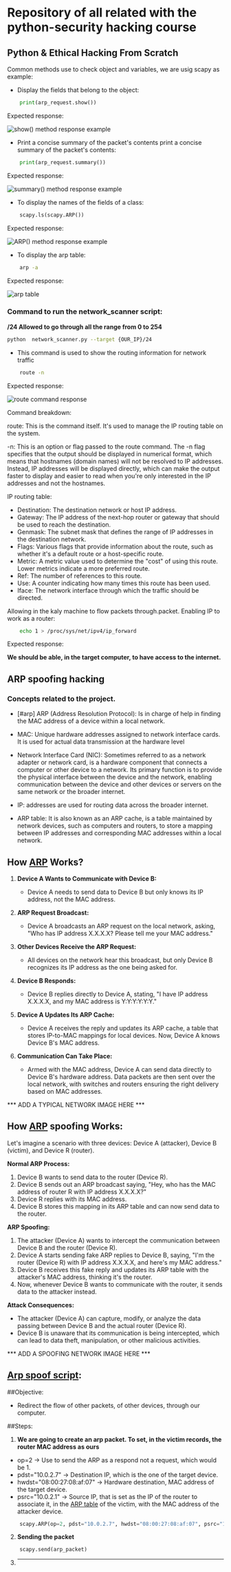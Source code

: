 # Repository of all related with the python-security hacking course

## Python & Ethical Hacking From Scratch

Common methods use to check object and variables, we are usig scapy as example:

- Display the fields that belong to the object:
```python
    print(arp_request.show())
```
Expected response:

![show() method response example](img/show%20method%20example.png)
- Print a concise summary of the packet's contents print a concise summary of the packet's contents:
```python
    print(arp_request.summary())
```
Expected response:

![summary() method response example](img/summary%20method%20example.png)

- To display the names of the fields of a class:
```python
    scapy.ls(scapy.ARP())
```
Expected response:

![ARP() method response example](img/ls%20method%20example.png)

- To display the arp table:
```sh
    arp -a
```
Expected response:

![arp table](img/arp%20table.png)

### Command to run the network_scanner script:

 **/24 Allowed to go through all the range from 0 to 254**
```sh
python  network_scanner.py --target {OUR_IP}/24
```

- This command is used to show the routing information for network traffic
```sh
    route -n
```
Expected response:

![route command response](img/router%20command%20and%20IP.png)

Command breakdown:

route: This is the command itself. It's used to manage the IP routing table on the system.

-n: This is an option or flag passed to the route command. The -n flag specifies that the output should be displayed
in numerical format, which means that hostnames (domain names) will not be resolved to IP addresses.
Instead, IP addresses will be displayed directly, which can make the output faster to display and easier to read when
you're only interested in the IP addresses and not the hostnames.

IP routing table:

- Destination: The destination network or host IP address.
- Gateway: The IP address of the next-hop router or gateway that should be used to reach the destination.
- Genmask: The subnet mask that defines the range of IP addresses in the destination network.
- Flags: Various flags that provide information about the route, such as whether it's a default route or a host-specific route.
- Metric: A metric value used to determine the "cost" of using this route. Lower metrics indicate a more preferred route.
- Ref: The number of references to this route.
- Use: A counter indicating how many times this route has been used.
- Iface: The network interface through which the traffic should be directed.

Allowing in the kaly machine to flow packets through.packet. Enabling IP  to work as a router:
```sh
    echo 1 > /proc/sys/net/ipv4/ip_forward
```

Expected response:

**We should be able, in the target computer, to have access to the internet.**

## ARP spoofing hacking

### Concepts related to the project.

 - [#arp] ARP (Address Resolution Protocol): Is in charge of help in finding the MAC address of a device within a local network.

 - MAC: Unique hardware addresses assigned to network interface cards. It is used for actual data transmission at the hardware level

 - Network Interface Card (NIC): Sometimes referred to as a network adapter or network card, is a hardware component that connects
   a computer or other device to a network. Its primary function is to provide the physical interface between the device and the network,
   enabling communication between the device and other devices or servers on the same network or the broader internet.

 - IP: addresses are used for routing data across the broader internet.

 - ARP table: It is also known as an ARP cache, is a table maintained by network devices, such as computers and routers, to store a mapping between IP addresses
   and corresponding MAC addresses within a local network.

 ## How [ARP](#arp) Works?

1. **Device A Wants to Communicate with Device B:**
   - Device A needs to send data to Device B but only knows its IP address, not the MAC address.

2. **ARP Request Broadcast:**
   - Device A broadcasts an ARP request on the local network, asking, "Who has IP address X.X.X.X? Please tell me your MAC address."

3. **Other Devices Receive the ARP Request:**
   - All devices on the network hear this broadcast, but only Device B recognizes its IP address as the one being asked for.

4. **Device B Responds:**
   - Device B replies directly to Device A, stating, "I have IP address X.X.X.X, and my MAC address is Y:Y:Y:Y:Y:Y."

5. **Device A Updates Its ARP Cache:**
   - Device A receives the reply and updates its ARP cache, a table that stores IP-to-MAC mappings for local devices. Now, Device A knows Device B's MAC address.

6. **Communication Can Take Place:**
   - Armed with the MAC address, Device A can send data directly to Device B's hardware address. Data packets are then sent over the local network,
     with switches and routers ensuring the right delivery based on MAC addresses.

*** ADD A TYPICAL NETWORK IMAGE HERE ***


## How [ARP](#arp) spoofing Works:

Let's imagine a scenario with three devices: Device A (attacker), Device B (victim), and Device R (router).

**Normal ARP Process:**

1. Device B wants to send data to the router (Device R).
2. Device B sends out an ARP broadcast saying, "Hey, who has the MAC address of router R with IP address X.X.X.X?"
3. Device R replies with its MAC address.
4. Device B stores this mapping in its ARP table and can now send data to the router.

**ARP Spoofing:**

1. The attacker (Device A) wants to intercept the communication between Device B and the router (Device R).
2. Device A starts sending fake ARP replies to Device B, saying, "I'm the router (Device R) with IP address X.X.X.X, and here's my MAC address."
3. Device B receives this fake reply and updates its ARP table with the attacker's MAC address, thinking it's the router.
4. Now, whenever Device B wants to communicate with the router, it sends data to the attacker instead.

**Attack Consequences:**

- The attacker (Device A) can capture, modify, or analyze the data passing between Device B and the actual router (Device R).
- Device B is unaware that its communication is being intercepted, which can lead to data theft, manipulation, or other malicious activities.

*** ADD A SPOOFING NETWORK IMAGE HERE ***

## [Arp spoof script](arp_spoof.py):

##Objective:
- Redirect the flow of other packets, of other devices, through our computer.

##Steps:

1. **We are going to create an arp packet. To set, in the victim records, the router MAC address as ours**

- op=2 -> Use to send the ARP as a respond not a request, which would be 1.
- pdst="10.0.2.7" -> Destination IP, which is the one of the target device.
- hwdst="08:00:27:08:af:07" -> Hardware destination, MAC address of the target device.
- psrc="10.0.2.1" -> Source IP, that is set as the IP of the router to associate it, in the [ARP table](#arp_table) of the victim, with the MAC address
  of the attacker device.

```python
    scapy.ARP(op=2, pdst="10.0.2.7", hwdst="08:00:27:08:af:07", psrc="10.0.2.1")
```

2. **Sending the packet**

```python
    scapy.send(arp_packet)
```

3. ****

